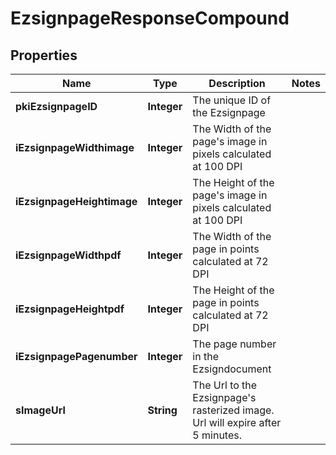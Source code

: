 

# EzsignpageResponseCompound

## Properties

Name | Type | Description | Notes
------------ | ------------- | ------------- | -------------
**pkiEzsignpageID** | **Integer** | The unique ID of the Ezsignpage | 
**iEzsignpageWidthimage** | **Integer** | The Width of the page&#39;s image in pixels calculated at 100 DPI | 
**iEzsignpageHeightimage** | **Integer** | The Height of the page&#39;s image in pixels calculated at 100 DPI | 
**iEzsignpageWidthpdf** | **Integer** | The Width of the page in points calculated at 72 DPI | 
**iEzsignpageHeightpdf** | **Integer** | The Height of the page in points calculated at 72 DPI | 
**iEzsignpagePagenumber** | **Integer** | The page number in the Ezsigndocument | 
**sImageUrl** | **String** | The Url to the Ezsignpage&#39;s rasterized image.  Url will expire after 5 minutes. | 




